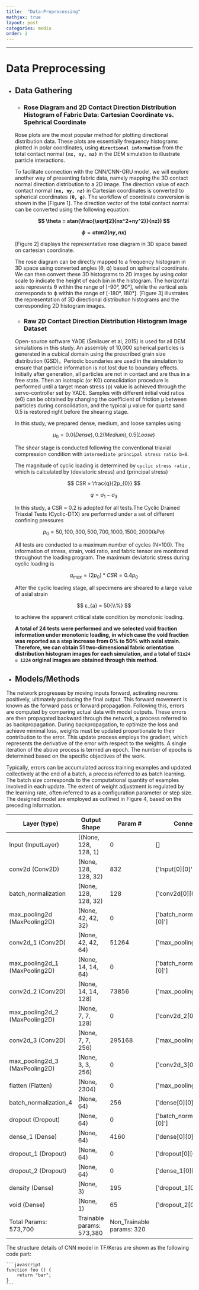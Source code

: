 ```yaml
---
title:  "Data-Preprocessing"
mathjax: true
layout: post
categories: media
order: 2
---
```


---

# Data Preprocessing

* ## **Data Gathering**

  * ### **Rose Diagram and 2D Contact Direction Distribution Histogram of Fabric Data: Cartesian Coordinate vs. Spehrical Coordinate**
 
  Rose plots are the most popular method for plotting directional distribution data. These plots are essentially frequency histograms plotted in polar coordinates, using **`directional information`** from the total contact normal **`(nx, ny, nz)`** in the DEM simulation to illustrate particle interactions.
 
  To facilitate connection with the CNN/CNN-GRU model, we will explore another way of presenting fabric data, namely mapping the 3D contact normal direction distribution to a 2D image. The direction value of each contact normal **`(nx, ny, nz)`** in Cartesian coordinates is converted to spherical coordinates **`(θ, φ)`**. The workflow of coordinate conversion is shown in the [Figure 1]. The direction vector of the total contact normal can be converted using the following equation:
 
  **$$ \theta = atan(\frac{\sqrt[2]{nx^2+ny^2}}{nz}) $$**
 
  **$$ \phi = atan2(ny,nx) $$**
 
  [Figure 2] displays the representative rose diagram in 3D space based on cartesian coordinate. 
 
  The rose diagram can be directly mapped to a frequency histogram in 3D space using converted angles (θ, ϕ) based on spherical coordinate. We can then convert these 3D histograms to 2D images by using color scale to indicate the height of each bin in the histogram. The horizontal axis represents θ within the range of [-90°, 90°], while the vertical axis corresponds to ϕ within the range of [-180°, 180°]. [Figure 3] illustrates the representation of 3D directional distribution histograms and the corresponding 2D histogram images.


  * ### **Raw 2D Contact Direction Distribution Histogram Image Dataset**
    
  Open-source software YADE (Šmilauer et al, 2015) is used for all DEM simulations in this study. An assembly of 10,000 spherical particles is generated in a cubical domain using the prescribed grain size distribution (GSD)。Periodic boundaries are used in the simulation to ensure that particle information is not lost due to boundary effects. Initially after generation, all particles are not in contact and are thus in a free state. Then an isotropic (or K0) consolidation procedure is performed until a target mean stress (p) value is achieved through the servo-controller set by YADE. Samples with different initial void ratios (e0) can be obtained by changing the coefficient of friction μ between particles during consolidation, and the typical μ value for quartz sand 0.5 is restored right before the shearing stage.

  In this study, we prepared dense, medium, and loose samples using 

  $$ μ_{0} = 0.0 (Dense), 0.2(Medium), 0.5(Loose) $$ 

  The shear stage is conducted following the conventional triaxial compression condition with `intermediate principal stress ratio b=0`. 

  The magnitude of cyclic loading is determined by `cyclic stress ratio` , which is calculated by (deviatoric stress) and (principal stress)

  $$ CSR = \frac{q}{2p_{0}} $$ 

  $$ q = σ_{1}-σ_{3} $$ 

  In this study, a CSR = 0.2 is adopted for all tests.The Cyclic Drained Triaxial Tests (Cyclic-DTX) are performed under a set of different confining pressures 

  $$ p_{0} = 50, 100, 300, 500, 700, 1000, 1500, 2000 (kPa) $$

  All tests are conducted to a maximum number of cycles (N=100). The information of stress, strain, void ratio, and fabric tensor are monitored throughout the loading program. The maximum deviatoric stress during cyclic loading is 

  $$ q_{max}=(2p_{0})*CSR = 0.4p_{0} $$

  After the cyclic loading stage, all specimens are sheared to a large value of axial strain 

  $$ ε_{a} = 50{\\%} $$

  to achieve the apparent critical state condition by monotonic loading.

  **A total of 24 tests were performed and we selected void fraction information under monotonic loading, in which case the void fraction was reported as a step increase from 0% to 50% with axial strain. Therefore, we can obtain 51 two-dimensional fabric orientation distribution histogram images for each simulation, and a total of **`51x24 = 1224`** original images are obtained through this method.**

*  ## **Models/Methods**

The network progresses by moving inputs forward, activating neurons positively, ultimately producing the final output. This forward movement is known as the forward pass or forward propagation. Following this, errors are computed by comparing actual data with model outputs. These errors are then propagated backward through the network, a process referred to as backpropagation. During backpropagation, to optimize the loss and achieve minimal loss, weights must be updated proportionate to their contribution to the error. This update process employs the gradient, which represents the derivative of the error with respect to the weights. A single iteration of the above process is termed an epoch. The number of epochs is determined based on the specific objectives of the work.

Typically, errors can be accumulated across training examples and updated collectively at the end of a batch, a process referred to as batch learning. The batch size corresponds to the computational quantity of examples involved in each update. The extent of weight adjustment is regulated by the learning rate, often referred to as a configuration parameter or step size. The designed model are employed as outlined in Figure 4, based on the preceding information.

| Layer (type)                   |Output Shape             | Param #     | Connected to                    |
| ------------------------------ | ----------------------- |-------------|---------------------------------|
| Input (InputLayer)             |[(None, 128, 128, 1)     |      0      |      []                         |                     
| conv2d (Conv2D)                |(None, 128, 128, 32)     |     832     |  ['Input[0][0]']                |                                                     
| batch_normalization            |(None, 128, 128, 32)     |     128     |  ['conv2d[0][0]']               |                
| max_pooling2d (MaxPooling2D)   |(None, 42, 42, 32)       |      0      |  ['batch_normalization[0][0]']  |  
| conv2d_1 (Conv2D)              |(None, 42, 42, 64)       |    51264    |  ['max_pooling2d[0][0]']        |                                                     | batch_normalization_1          |(None, 42, 42, 64)       |     256     |  ['conv2d_1[0][0]']             |                                                  
| max_pooling2d_1 (MaxPooling2D) |(None, 14, 14, 64)       |      0      |  ['batch_normalization_1[0][0]']|                                                
| conv2d_2 (Conv2D)              |(None, 14, 14, 128)      |    73856    |  ['max_pooling2d_1[0][0]']      |  
| max_pooling2d_2 (MaxPooling2D) |(None, 7, 7, 128)        |      0      |  ['conv2d_2[0][0]']             |  
| conv2d_3 (Conv2D)              |(None, 7, 7, 256)        |    295168   |  ['max_pooling2d_2[0][0]']      |  
| max_pooling2d_3 (MaxPooling2D) |(None, 3, 3, 256)        |      0      |  ['conv2d_3[0][0]']             |  
| flatten (Flatten)              |(None, 2304)             | 0           |  ['max_pooling2d_3[0][0]']      |                                                     | dense (Dense)                  |(None, 64)               |  147520     |  ['flatten[0][0]']              |  
| batch_normalization_4          |(None, 64)               |256          |  ['dense[0][0]']                |                                                    
| dropout (Dropout)              |(None, 64)               |  0          |  ['batch_normalization_4[0][0]']|   
| dense_1 (Dense)                |(None, 64)               |4160         |  ['dense[0][0]']                |  
| dropout_1 (Dropout)            |(None, 64)               | 0           |  ['dropout[0][0]']              |  
| dropout_2 (Dropout)            |(None, 64)               | 0           |  ['dense_1[0][0]']              |  
| density (Dense)                |(None, 3)                |195          |  ['dropout_1[0][0]']            |  
| void (Dense)                   |(None, 1)                |65           |  ['dropout_2[0][0]']            |  
|Total Params: 573,700           |Trainable params: 573,380|Non_Trainable params: 320                      |                                                                                                 

The structure details of CNN model in TF/Keras are shown as the following code part:


````
```javascript
function foo () {
    return "bar";
}
```
````




